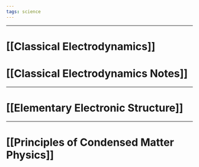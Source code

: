 ```yaml
---
tags: science
---
```

---
# [[Classical Electrodynamics]]

# [[Classical Electrodynamics Notes]]

---
# [[Elementary Electronic Structure]]


---
# [[Principles of Condensed Matter Physics]]
